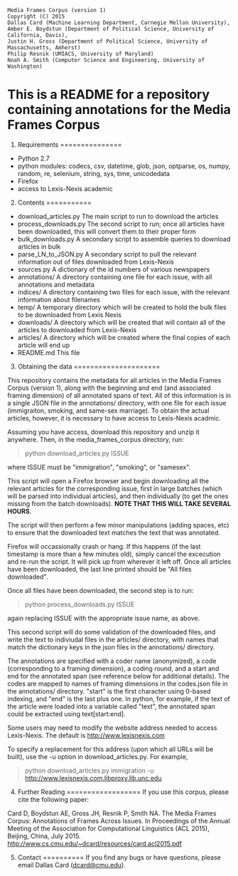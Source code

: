     Media Frames Corpus (version 1)
    Copyright (C) 2015
    Dallas Card (Machine Learning Department, Carnegie Mellon University),
    Amber E. Boydstun (Department of Political Science, University of California, Davis),
    Justin H. Gross (Department of Political Science, University of Massachusetts, Amherst)
    Philip Resnik (UMIACS, University of Maryland)
    Noah A. Smith (Computer Science and Engineering, University of Washington)


This is a README for a repository containing annotations for the Media Frames Corpus
====================================================================================



1. Requirements
===============
- Python 2.7
- python modules: codecs, csv, datetime, glob, json, optparse, os, numpy, random, re, selenium, string, sys, time, unicodedata 
- Firefox
- access to Lexis-Nexis academic

2. Contents
===========


- download_articles.py
    The main script to run to download the articles
- process_downloads.py
    The second script to run; once all articles have been downloaded, this will convert them to their proper form
- bulk_downloads.py
    A secondary script to assemble queries to download articles in bulk
- parse_LN_to_JSON.py
    A secondary script to pull the relevant information out of files downloaded from Lexis-Nexis
- sources.py
    A dictionary of the id numbers of various newspapers
- annotations/
    A directory containing one file for each issue, with all annotations and metadata
- indices/
    A directory containing two files for each issue, with the relevant information about filenames
- temp/
    A temporary directory which will be created to hold the bulk files to be downloaded from Lexis Nexis
- downloads/
    A directory which will be created that will contain all of the articles to downloaded from Lexis-Nexis
- articles/
    A directory which will be created where the final copies of each article will end up
- README.md
    This file


3. Obtaining the data
=====================

This repository contains the metadata for all articles in the Media Frames Corpus (version 1), along with the beginning and end (and associated framing dimension) of all annotated spans of text. All of this information is in a single JSON file in the annotations/ directory, with one file for each issue (immigraiton, smoking, and same-sex marriage). To obtain the actual articles, however, it is necessary to have access to Lexis-Nexis acadmic.

Assuming you have access, download this repository and unzip it anywhere. Then, in the media_frames_corpus directory, run:

> python download_articles.py ISSUE

where ISSUE must be "immigration", "smoking", or "samesex".

This script will open a Firefox browser and begin downloading all the relevant articles for the corresponding issue, first in large batches (which will be parsed into individual articles), and then individually (to get the ones missing from the batch downloads). **NOTE THAT THIS WILL TAKE SEVERAL HOURS**.

The script will then perform a few minor manipulations (adding spaces, etc) to ensure that the downloaded text matches the text that was annotated.

Firefox will occassionally crash or hang. If this happens (if the last timestamp is more than a few minutes old), simply cancel the excecution and re-run the script. It will pick up from wherever it left off. Once all articles have been downloaded, the last line printed should be "All files downloaded".

Once all files have been downloaded, the second step is to run:

> python process_downloads.py ISSUE

again replacing ISSUE with the appropriate issue name, as above.

This second script will do some validation of the downloaded files, and write the text to indiviudal files in the articles/ directory, with names that match the dictionary keys in the json files in the annotations/ directory.

The annotations are specified with a coder name (anonymized), a code (corresponding to a framing dimension), a coding round, and a start and end for the annotated span (see reference below for additional details). The codes are mapped to names of framing dimensions in the codes.json file in the annotations/ directory. "start" is the first character using 0-based indexing, and "end" is the last plus one. In python, for example, if the text of the article were loaded into a variable called "text", the annotated span could be extracted using text[start:end]. 

Some users may need to modify the website address needed to access Lexis-Nexis. The default is http://www.lexisnexis.com 

To specify a replacement for this address (upon which all URLs will be built), use the -u option in download_articles.py. For example,

> python download_articles.py immigration -u http://www.lexisnexis.com.libproxy.lib.unc.edu



4. Further Reading
==================
If you use this corpus, please cite the following paper:

Card D, Boydstun AE, Gross JH, Resnik P, Smith NA. The Media Frames Corpus: Annotations of Frames Across Issues. In Proceedings of the Annual Meeting of the Association for Computational Linguistics (ACL 2015), Beijing, China, July 2015. 
http://www.cs.cmu.edu/~dcard/resources/card.acl2015.pdf


5. Contact
==========
If you find any bugs or have questions, please email Dallas Card (dcard@cmu.edu).
